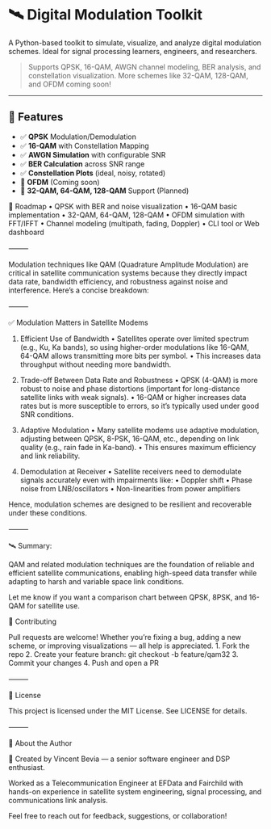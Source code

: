 # 🛰️ Digital Modulation Toolkit

A Python-based toolkit to simulate, visualize, and analyze digital modulation schemes. Ideal for signal processing learners, engineers, and researchers.

> Supports QPSK, 16-QAM, AWGN channel modeling, BER analysis, and constellation visualization. More schemes like 32-QAM, 128-QAM, and OFDM coming soon!

---

## 📡 Features

- ✅ **QPSK** Modulation/Demodulation
- ✅ **16-QAM** with Constellation Mapping
- ✅ **AWGN Simulation** with configurable SNR
- ✅ **BER Calculation** across SNR range
- ✅ **Constellation Plots** (ideal, noisy, rotated)
- 🚧 **OFDM** (Coming soon)
- 🚧 **32-QAM, 64-QAM, 128-QAM** Support (Planned)

🎯 Roadmap
	•	QPSK with BER and noise visualization
	•	16-QAM basic implementation
	•	32-QAM, 64-QAM, 128-QAM
	•	OFDM simulation with FFT/IFFT
	•	Channel modeling (multipath, fading, Doppler)
	•	CLI tool or Web dashboard

⸻

Modulation techniques like QAM (Quadrature Amplitude Modulation) are critical in satellite communication systems because they directly impact data rate, bandwidth efficiency, and robustness against noise and interference. Here’s a concise breakdown:

⸻

✅ Modulation Matters in Satellite Modems

1. Efficient Use of Bandwidth
	•	Satellites operate over limited spectrum (e.g., Ku, Ka bands), so using higher-order modulations like 16-QAM, 64-QAM allows transmitting more bits per symbol.
	•	This increases data throughput without needing more bandwidth.

2. Trade-off Between Data Rate and Robustness
	•	QPSK (4-QAM) is more robust to noise and phase distortions (important for long-distance satellite links with weak signals).
	•	16-QAM or higher increases data rates but is more susceptible to errors, so it’s typically used under good SNR conditions.

3. Adaptive Modulation
	•	Many satellite modems use adaptive modulation, adjusting between QPSK, 8-PSK, 16-QAM, etc., depending on link quality (e.g., rain fade in Ka-band).
	•	This ensures maximum efficiency and link reliability.

4. Demodulation at Receiver
	•	Satellite receivers need to demodulate signals accurately even with impairments like:
	•	Doppler shift
	•	Phase noise from LNB/oscillators
	•	Non-linearities from power amplifiers

Hence, modulation schemes are designed to be resilient and recoverable under these conditions.

⸻

🛰️ Summary:

QAM and related modulation techniques are the foundation of reliable and efficient satellite communications, enabling high-speed data transfer while adapting to harsh and variable space link conditions.

Let me know if you want a comparison chart between QPSK, 8PSK, and 16-QAM for satellite use.

🤝 Contributing

Pull requests are welcome! Whether you’re fixing a bug, adding a new scheme, or improving visualizations — all help is appreciated.
	1.	Fork the repo
	2.	Create your feature branch: git checkout -b feature/qam32
	3.	Commit your changes
	4.	Push and open a PR

⸻

📘 License

This project is licensed under the MIT License. See LICENSE for details.

⸻

📡 About the Author

👋 Created by Vincent Bevia — a senior software engineer and DSP enthusiast.

Worked as a Telecommunication Engineer at EFData and Fairchild with hands-on experience in satellite system engineering, signal processing, and communications link analysis.

Feel free to reach out for feedback, suggestions, or collaboration!
